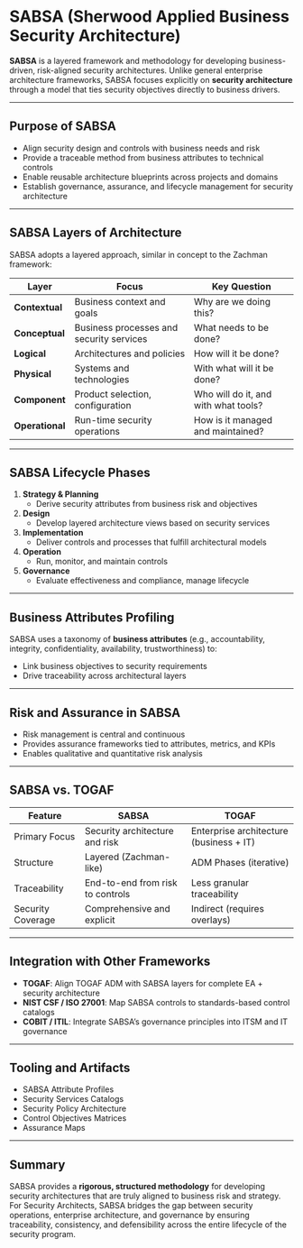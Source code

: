 # SABSA (Sherwood Applied Business Security Architecture)

**SABSA** is a layered framework and methodology for developing business-driven, risk-aligned security architectures. Unlike general enterprise architecture frameworks, SABSA focuses explicitly on **security architecture** through a model that ties security objectives directly to business drivers.

---

## Purpose of SABSA

- Align security design and controls with business needs and risk
- Provide a traceable method from business attributes to technical controls
- Enable reusable architecture blueprints across projects and domains
- Establish governance, assurance, and lifecycle management for security architecture

---

## SABSA Layers of Architecture
SABSA adopts a layered approach, similar in concept to the Zachman framework:

| Layer | Focus | Key Question |
|-------|-------|---------------|
| **Contextual** | Business context and goals | Why are we doing this? |
| **Conceptual** | Business processes and security services | What needs to be done? |
| **Logical** | Architectures and policies | How will it be done? |
| **Physical** | Systems and technologies | With what will it be done? |
| **Component** | Product selection, configuration | Who will do it, and with what tools? |
| **Operational** | Run-time security operations | How is it managed and maintained? |

---

## SABSA Lifecycle Phases

1. **Strategy & Planning**
   - Derive security attributes from business risk and objectives
2. **Design**
   - Develop layered architecture views based on security services
3. **Implementation**
   - Deliver controls and processes that fulfill architectural models
4. **Operation**
   - Run, monitor, and maintain controls
5. **Governance**
   - Evaluate effectiveness and compliance, manage lifecycle

---

## Business Attributes Profiling
SABSA uses a taxonomy of **business attributes** (e.g., accountability, integrity, confidentiality, availability, trustworthiness) to:
- Link business objectives to security requirements
- Drive traceability across architectural layers

---

## Risk and Assurance in SABSA
- Risk management is central and continuous
- Provides assurance frameworks tied to attributes, metrics, and KPIs
- Enables qualitative and quantitative risk analysis

---

## SABSA vs. TOGAF

| Feature | SABSA | TOGAF |
|--------|-------|-------|
| Primary Focus | Security architecture and risk | Enterprise architecture (business + IT) |
| Structure | Layered (Zachman-like) | ADM Phases (iterative) |
| Traceability | End-to-end from risk to controls | Less granular traceability |
| Security Coverage | Comprehensive and explicit | Indirect (requires overlays) |

---

## Integration with Other Frameworks
- **TOGAF**: Align TOGAF ADM with SABSA layers for complete EA + security architecture
- **NIST CSF / ISO 27001**: Map SABSA controls to standards-based control catalogs
- **COBIT / ITIL**: Integrate SABSA’s governance principles into ITSM and IT governance

---

## Tooling and Artifacts
- SABSA Attribute Profiles
- Security Services Catalogs
- Security Policy Architecture
- Control Objectives Matrices
- Assurance Maps

---

## Summary

SABSA provides a **rigorous, structured methodology** for developing security architectures that are truly aligned to business risk and strategy. For Security Architects, SABSA bridges the gap between security operations, enterprise architecture, and governance by ensuring traceability, consistency, and defensibility across the entire lifecycle of the security program.

